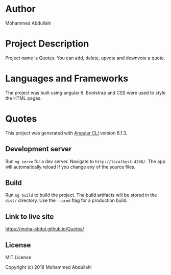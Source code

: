 # Author

Mohammed Abdullahi

# Project Description

Project name is Quotes. You can add, delete, upvote and downvote a quote.

# Languages and Frameworks 

The project was built using angular 6. Bootstrap and CSS were used to style the HTML pages.

# Quotes

This project was generated with [Angular CLI](https://github.com/angular/angular-cli) version 6.1.3.

## Development server

Run `ng serve` for a dev server. Navigate to `http://localhost:4200/`. The app will automatically reload if you change any of the source files.


## Build

Run `ng build` to build the project. The build artifacts will be stored in the `dist/` directory. Use the `--prod` flag for a production build.

## Link to live site

https://moha-abdul.github.io/Quotes/

## License

MIT License

Copyright (c) 2018 Mohammed Abdullahi





